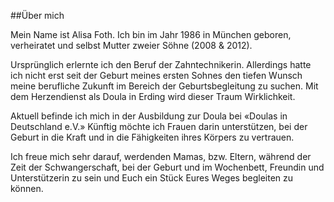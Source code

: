 ##Über mich

Mein Name ist Alisa Foth. Ich bin im Jahr 1986 in München geboren, verheiratet und selbst Mutter zweier Söhne (2008 & 2012).

Ursprünglich erlernte ich den Beruf der Zahntechnikerin. Allerdings hatte ich nicht erst seit der Geburt meines ersten Sohnes den tiefen Wunsch meine berufliche Zukunft im Bereich der Geburtsbegleitung zu suchen. Mit dem Herzendienst als Doula in Erding wird dieser Traum Wirklichkeit.

Aktuell befinde ich mich in der Ausbildung zur Doula bei «Doulas in Deutschland e.V.» Künftig möchte ich Frauen darin unterstützen, bei der Geburt in die Kraft und in die Fähigkeiten ihres Körpers zu vertrauen.

Ich freue mich sehr darauf, werdenden Mamas, bzw. Eltern, während der Zeit der Schwangerschaft, bei der Geburt und im Wochenbett, Freundin und Unterstützerin zu sein und Euch ein Stück Eures Weges begleiten zu können.
